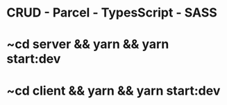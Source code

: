 # CRUD - Parcel - TypesScript - SASS

# ~cd server && yarn && yarn start:dev

# ~cd client && yarn && yarn start:dev
